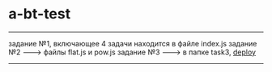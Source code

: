 # a-bt-test
***
задание №1, включающее 4 задачи находится в файле index.js
задание №2 ---> файлы flat.js и pow.js
задание №3 ---> в папке task3,  [deploy](https://krooshk.github.io/a-bt-test/)
 ***
